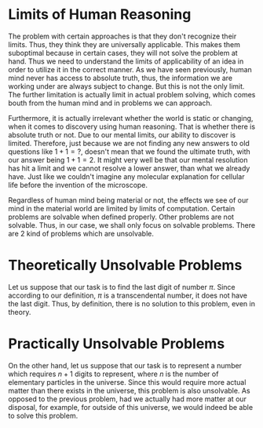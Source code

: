 # Limits of Human Reasoning
 
The problem with certain approaches is that they don't recognize their limits. Thus, they think they are universally applicable. This makes them suboptimal because in certain cases, they will not solve the problem at hand. Thus we need to understand the limits of applicability of an idea in order to utilize it in the correct manner. As we have seen previously, human mind never has access to absolute truth, thus, the information we are working under are always subject to change. But this is not the only limit. The further limitation is actually limit in actual problem solving, which comes bouth from the human mind and in problems we can approach.

Furthermore, it is actually irrelevant whether the world is static or changing, when it comes to discovery using human reasoning. That is whether there is absolute truth or not. Due to our mental limits, our ability to discover is limited. Therefore, just because we are not finding any new answers to old questions like $1+1=?$, doesn't mean that we found the ultimate truth, with our answer being $1+1=2$. It might very well be that our mental resolution has hit a limit and we cannot resolve a lower answer, than what we already have. Just like we couldn't imagine any molecular explanation for cellular life before the invention of the microscope.

Regardless of human mind being material or not, the effects we see of our mind in the material world are limited by limits of computation. Certain problems are solvable when defined properly. Other problems are not solvable. Thus, in our case, we shall only focus on solvable problems. There are 2 kind of problems which are unsolvable.

# Theoretically Unsolvable Problems

Let us suppose that our task is to find the last digit of number $π$. Since according to our definition, $π$ is a transcendental number, it does not have the last digit. Thus, by definition, there is no solution to this problem, even in theory.

# Practically Unsolvable Problems

On the other hand, let us suppose that our task is to represent a number which requires $n+1$ digits to represent, where $n$ is the number of elementary particles in the universe. Since this would require more actual matter than there exists in the universe, this problem is also unsolvable. As opposed to the previous problem, had we actually had more matter at our disposal, for example, for outside of this universe, we would indeed be able to solve this problem.
